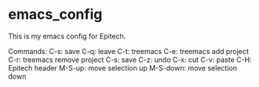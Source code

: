 # emacs_config

This is my emacs config for Epitech.

Commands:
  C-s: save
  C-q: leave
  C-t: treemacs
  C-e: treemacs add project
  C-r: treemacs remove project
  C-s: save
  C-z: undo
  C-x: cut
  C-v: paste
  C-H: Epitech header
  M-S-up: move selection up
  M-S-down: move selection down
